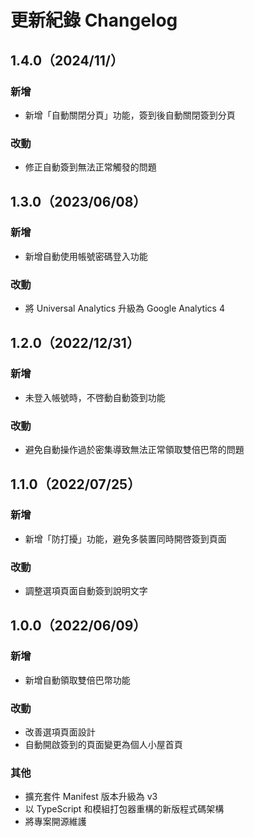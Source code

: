 # 更新紀錄 Changelog

## 1.4.0（2024/11/）

### 新增

 - 新增「自動關閉分頁」功能，簽到後自動關閉簽到分頁

### 改動

 - 修正自動簽到無法正常觸發的問題

## 1.3.0（2023/06/08）

### 新增

 - 新增自動使用帳號密碼登入功能

### 改動

 - 將 Universal Analytics 升級為 Google Analytics 4

## 1.2.0（2022/12/31）

### 新增

 - 未登入帳號時，不啓動自動簽到功能

### 改動

 - 避免自動操作過於密集導致無法正常領取雙倍巴幣的問題

## 1.1.0（2022/07/25）

### 新增

 - 新增「防打擾」功能，避免多裝置同時開啓簽到頁面

### 改動

 - 調整選項頁面自動簽到說明文字

## 1.0.0（2022/06/09）

### 新增

 - 新增自動領取雙倍巴幣功能

### 改動

 - 改善選項頁面設計
 - 自動開啟簽到的頁面變更為個人小屋首頁

### 其他

 - 擴充套件 Manifest 版本升級為 v3
 - 以 TypeScript 和模組打包器重構的新版程式碼架構
 - 將專案開源維護